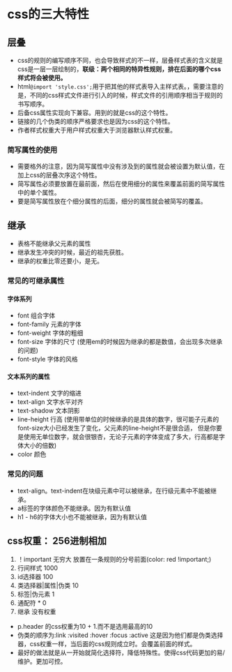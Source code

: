 # css的三大特性

## 层叠

* css的规则的编写顺序不同，也会导致样式的不一样，层叠样式表的含义就是css是一层一层绘制的，**联级：两个相同的特异性规则，排在后面的哪个css样式将会被使用。**
* html```@import 'style.css';```用于把其他的样式表导入主样式表。，需要注意的是，不同的css样式文件进行引入的时候，样式文件的引用顺序相当于规则的书写顺序。
* 后备css属性实现向下兼容。用到的就是css的这个特性。
* 链接的几个伪类的顺序严格要求也是因为css的这个特性。
* 作者样式权重大于用户样式权重大于浏览器默认样式权重。

### 简写属性的使用

* 需要格外的注意，因为简写属性中没有涉及到的属性就会被设置为默认值，在加上css的层叠次序这个特性。
* 简写属性必须要放置在最前面，然后在使用细分的属性来覆盖前面的简写属性中的单个属性。
* 要是简写属性放在个细分属性的后面，细分的属性就会被简写的覆盖。

## 继承

* 表格不能继承父元素的属性
* 继承发生冲突的时候，最近的祖先获胜。
* 继承的权重比零还要小，是无。

### 常见的可继承属性

#### 字体系列

* font 组合字体
* font-family 元素的字体
* font-weight 字体的粗细
* font-size 字体的尺寸 (使用em的时候因为继承的都是数值，会出现多次继承的问题)
* font-style 字体的风格

#### 文本系列的属性

* text-indent 文字的缩进
* text-align 文字水平对齐
* text-shadow 文本阴影
* line-height 行高 (使用带单位的时候继承的是具体的数字，很可能子元素的font-size大小已经发生了变化，父元素的line-height不是很合适，   但是你要是使用无单位数字，就会很银杏，无论子元素的字体变成了多大，行高都是字体大小的倍数)
* color 颜色

### 常见的问题

* text-align。text-indent在块级元素中可以被继承，在行级元素中不能被继承。
* a标签的字体颜色不能继承。因为有默认值
* h1 - h6的字体大小也不能被继承，因为有默认值

## css权重： 256进制相加

1. ！important       无穷大  放置在一条规则的分号前面(color: red !important;)
2. 行间样式                 1000
3. id选择器                 100
4. 类选择器|属性|伪类        10
5. 标签|伪元素               1
6. 通配符 *                  0
7. 继承                     没有权重

* p.header 的css权重为10 + 1.而不是选用最高的10
* 伪类的顺序为:link :visited :hover :focus :active 这是因为他们都是伪类选择器，css权重一样，当后面的css规则成立时。会覆盖前面的样式。
* 最好的做法就是从一开始就简化选择符，降低特殊性。使得css代码更加的易/维护。更加可控。